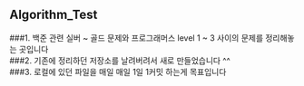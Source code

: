 ## Algorithm_Test

###1. 백준 관련 실버 ~ 골드 문제와 프로그래머스 level 1 ~ 3 사이의 문제를 정리해놓는 곳입니다 
<br>
###2. 기존에 정리하던 저장소를 날려버려서 새로 만들었습니다 ^^
<br>
###3. 로컬에 있던 파일을 매일 매일 1일 1커밋 하는게 목표입니다
